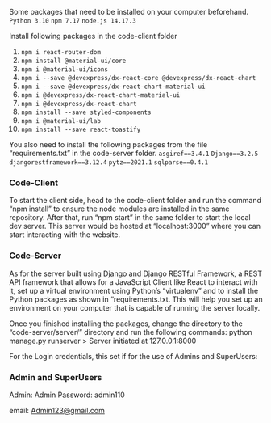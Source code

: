 Some packages that need to be installed on your computer beforehand.
``Python 3.10``
``npm 7.17``
``node.js 14.17.3``

Install following packages in the code-client folder
1. ``npm i react-router-dom``
2. ``npm install @material-ui/core``
3. ``npm i @material-ui/icons``
4. ``npm i --save @devexpress/dx-react-core @devexpress/dx-react-chart``
5. ``npm i --save @devexpress/dx-react-chart-material-ui``
6. ``npm i @devexpress/dx-react-chart-material-ui``
7. ``npm i @devexpress/dx-react-chart``
8. ``npm install --save styled-components``
9. ``npm i @material-ui/lab``
10. ``npm install --save react-toastify``

You also need to install the following packages from the file “requirements.txt” in the code-server folder. 
``asgiref==3.4.1``
``Django==3.2.5``
``djangorestframework==3.12.4``
``pytz==2021.1``
``sqlparse==0.4.1``

### Code-Client
To start the client side, head to the code-client folder and run the command “npm install” to ensure the node modules are installed in the same repository. After that, run “npm start” in the same folder to start the local dev server. This server would be hosted at “localhost:3000” where you can start interacting with the website.

### Code-Server
As for the server built using Django and Django RESTful Framework, a REST API framework that allows for a JavaScript Client like React to interact with it, set up a virtual environment using Python’s “virtualenv” and to install the Python packages as shown in “requirements.txt. This will help you set up an environment on your computer that is capable of running the server locally. 

Once you finished installing the packages, change the directory to the “code-server/server/” directory and run the following commands:
    python manage.py runserver
    > Server initiated at 127.0.0.1:8000
 

For the Login credentials, this set if for the use of Admins and SuperUsers:
### Admin and SuperUsers
Admin: Admin
Password: admin110
 
email: Admin123@gmail.com

